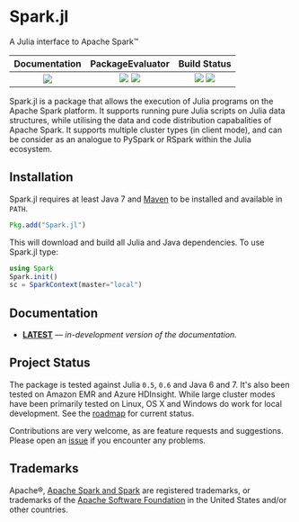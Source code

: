 # Spark.jl

A Julia interface to Apache Spark™

| **Documentation**                                                               | **PackageEvaluator**                                                                            | **Build Status**                                                                                |
|:-------------------------------------------------------------------------------:|:-----------------------------------------------------------------------------------------------:|:-----------------------------------------------------------------------------------------------:|
| [![][docs-latest-img]][docs-latest-url] | [![][pkg-0.5-img]][pkg-0.5-url] [![][pkg-0.6-img]][pkg-0.6-url] | [![][travis-img]][travis-url] [![][appveyor-img]][appveyor-url]  |

Spark.jl is a package that allows the execution of Julia programs on the Apache Spark platform. It supports running pure Julia scripts on Julia data structures, while utilising the data and code distribution capabalities of Apache Spark. It supports multiple cluster types (in client mode), and can be consider as an analogue to PySpark or RSpark within the Julia ecosystem. 

## Installation

Spark.jl requires at least Java 7 and [Maven](https://maven.apache.org/) to be installed and available in `PATH`.

```julia
Pkg.add("Spark.jl")
```

This will download and build all Julia and Java dependencies. To use Spark.jl type:

```julia
using Spark
Spark.init()
sc = SparkContext(master="local")
```

## Documentation

- [**LATEST**][docs-latest-url] &mdash; *in-development version of the documentation.*

## Project Status

The package is tested against Julia `0.5`, `0.6` and Java 6 and 7. It's also been tested on Amazon EMR and Azure HDInsight. While large cluster modes have been primarily tested on Linux, OS X and Windows do work for local development. See the [roadmap][roadmap-url] for current status.

Contributions are very welcome, as are feature requests and suggestions. Please open an [issue][issues-url] if you encounter any problems. 

## Trademarks

Apache®, [Apache Spark and Spark](http://spark.apache.org) are registered trademarks, or trademarks of the [Apache Software Foundation](http://www.apache.org/) in the United States and/or other countries.

[docs-latest-img]: https://img.shields.io/badge/docs-latest-blue.svg
[docs-latest-url]: http://dfdx.github.io/Spark.jl/

[docs-stable-img]: https://img.shields.io/badge/docs-stable-blue.svg
[docs-stable-url]: http://dfdx.github.io/Spark.jl/

[travis-img]: https://travis-ci.org/dfdx/Spark.jl.svg?branch=master
[travis-url]: https://travis-ci.org/dfdx/Spark.jl

[appveyor-img]: https://ci.appveyor.com/api/projects/status/vf5w4l37icc8m35q?svg=true
[appveyor-url]: https://ci.appveyor.com/project/dfdx/spark-jl

[codecov-img]: https://codecov.io/gh/dfdx/Spark.jl/branch/master/graph/badge.svg
[codecov-url]: https://codecov.io/gh/dfdx/Spark.jl

[issues-url]: https://github.com/dfdx/Spark.jl/issues

[pkg-0.4-img]: http://pkg.julialang.org/badges/Spark_0.4.svg
[pkg-0.4-url]: http://pkg.julialang.org/?pkg=Spark&ver=0.4
[pkg-0.5-img]: http://pkg.julialang.org/badges/Spark_0.5.svg
[pkg-0.5-url]: http://pkg.julialang.org/?pkg=Spark&ver=0.5
[pkg-0.6-img]: http://pkg.julialang.org/badges/Spark_0.6.svg
[pkg-0.6-url]: http://pkg.julialang.org/?pkg=Spark&ver=0.6
[pkg-0.7-img]: http://pkg.julialang.org/badges/Spark_0.7.svg
[pkg-0.7-url]: http://pkg.julialang.org/?pkg=Spark&ver=0.7

[roadmap-url]: https://github.com/dfdx/Spark.jl/issues/1